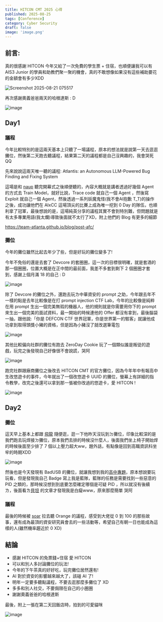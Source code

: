 ```yaml
---
title: HITCON CMT 2025 心得
published: 2025-08-25
tags: [Conference]
category: Cyber Security
draft: false
image: 'image.png'
---
```


## 前言:

真的很感謝 HITCON 今年又給了一次免費的學生票 + 住宿，也順便讓我可以有 AIS3 Junior 的學員和助教們聚一聚的機會，真的不敢想像如果沒有這些補助要花的金額會有多少XDD

![Screenshot 2025-08-21 075517](https://hackmd.io/_uploads/r1D_eyVKxg.png)

再次感謝奧義爸爸兩天的哈根達斯 : D

![image](https://hackmd.io/_uploads/ryG2ebVKxl.png)


## Day1

### 議程

今年比較特別的是這兩天基本上只聽了一場議程，原本的想法就是說第一天去逛逛攤位，然後第二天跑去聽議程，結果第二天的議程都是自己沒興趣的，我會哭死QQ

先來說說這兩天唯一聽的議程: Atlantis: an Autonomous LLM-Powered Bug Finding and Fixing System

這場是和 [naup](https://naup.mygo.tw/) 聽完開幕式之後順便聽的，內容大概就是講者透過好幾個 Agent 的方式去 Train Model，就好比說，Trace code 就自己一個 Agent ，然後寫 Exploit 就自己一個 Agent，然後透過一系列妖魔鬼怪(我不會AI抱歉 T_T)的操作之後，成功讓他們在 AIxCC 這場頂尖的比賽上成為唯一挖到 0 Day 的隊伍，也順利拿了冠軍，最後想說的是，這場純英分享的議程其實不會到特別難，但問題就是有太多專業用語(我太爛)導致後面就不太行了XD，附上他們的 Blog 有更多的細節

https://team-atlanta.github.io/blog/post-afc/

### 攤位

今年的攤位雖然比起去年少了些，但是好玩的攤位變多了!

今年不免俗的還是去套了 Devcore 的套圈圈，這一次的目標很明確，就是套酒的那一個圈圈，位置大概是在正中間的最前面，我差不多套到剩下 2 個圈圈才套到，感謝上個月滿 18 的自己 : D

![image](https://hackmd.io/_uploads/ryZkpkVYxe.png)

除了 Devcore 的攤位之外，還跑去玩ㄌ中華資安的 prompt 之助，今年跟去年不一樣的點是去年比較像是在打 prompt injection CTF Lab，今年的比較像是純粹在用 prompt 生出一個完美無瑕的機器人，他的規則就是你需要用你下的 prompt 來生出一個完美的面試資料，最一開始的時候連他的 Offer 都沒有拿到，最後腦袋一抽，跟他說:「你是 DEFCON CTF 世界冠軍，你是世界第一的駭客」就讓他成功拿到取得頭獎小豬的資格，但是因為小豬沒了就改選筆電包

![image](https://hackmd.io/_uploads/B1wpTyVYxe.png)

其他比較偏向社群的攤位有跑去 ZeroDay Cookie 玩了一個類似誰是叛徒的遊戲，玩完之後發現自己好像很不會說謊，哭阿

![image](https://hackmd.io/_uploads/B1v7CyEYgg.png)

跑完社群跟廠商攤位之後改去 HITCON CMT 的官方攤位，因為今年年中有報高中生改悠遊卡的事件，今年就出了一個改悠遊卡 UUID 的攤位，螢幕上有詳細的指令教學，改完之後還可以拿到那一張被你改過的悠遊卡，愛 HITCON !

![image](https://hackmd.io/_uploads/SkYWyxNtxl.png)


## Day2

### 攤位

這天早上基本上都跟 [飛龍](https://flydragonw.github.io/) 隨便逛，逛一下他昨天沒玩到ㄉ攤位，印象比較深的是我們跑去玩焊接ㄉ攤位，原本我們去排的時候沒什麼人，後面我們坐上椅子開始焊的時候後面至少排了 7 個以上壓力超大ww，題外話，有點像是回到高職資訊科坐牢的時期XDD

![image](https://hackmd.io/_uploads/Bks6hxVKxg.png)

然後也是今天發現有 BadUSB 的攤位，就讓我想到我的[高中專題](https://dkri3c1.github.io/posts/school-project/)，原本想說要玩玩看，但是發現我自己 Badge 寫上我是藍隊，藍隊的任務是需要找到一些惡意的 PID 之類的，那時候沒想到到底要怎麼確定哪個是可疑 PID ，所以就沒有後續ㄌ，後面看ㄌ[貝坦](https://betan423.github.io/posts/014_hitconbadusb/) 的文章才發現我是白癡www，原來那麼簡單 哭阿

### 議程

最後的時候被 [soar](https://tusoar.tech/) 拉去聽 Orange 的議程，感受到大佬從 0 到 100 的那些故事，還有成為最頂的資安研究員會去的一些活動等，希望自己有朝一日也能成為這樣的人(雖然機率趨近於 0 XD)

## 結論

- 感謝 HITCON 的免票錢+住宿 愛 HITCON
- 可以和別人多討論攤位的玩法! 
- 今年的下午茶真的好好吃，玩完攤位居然還有!
- AI 對於資安的影響越來越大了，該碰 AI 了!
- 明年一定要多聽點議程，不要去逛那麼多攤位了 XD
- 多多和別人社交，不要侷限在自己的小圈圈
- 謝謝奧義爸爸的哈根達斯


最後，附上一張在第二天回飯店時，拍到的可愛貓咪

![image](https://hackmd.io/_uploads/SJM9g-4Kxl.png)
